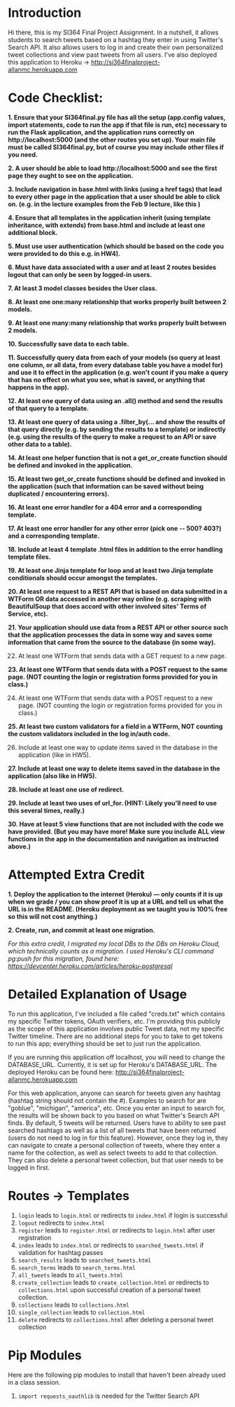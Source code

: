 # Introduction
Hi there, this is my SI364 Final Project Assignment.  In a nutshell, it allows students to search tweets based on a hashtag they enter in using Twitter's Search API.  It also allows users to log in and create their own personalized tweet collections and view past tweets from all users.  I've also deployed this application to Heroku -> http://si364finalproject-allanmc.herokuapp.com
 
# Code Checklist:
 
 **1.  Ensure that your SI364final.py file has all the setup (app.config values, import statements, code to run the app if that file is run, etc) necessary to run the Flask application, and the application runs correctly on http://localhost:5000 (and the other routes you set up). Your main file must be called SI364final.py, but of course you may include other files if you need.**

 **2.  A user should be able to load http://localhost:5000 and see the first page they ought to see on the application.**

 **3.  Include navigation in base.html with links (using a href tags) that lead to every other page in the application that a user should be able to click on. (e.g. in the lecture examples from the Feb 9 lecture, like this )**

 **4.  Ensure that all templates in the application inherit (using template inheritance, with extends) from base.html and include at least one additional block.**

 **5.  Must use user authentication (which should be based on the code you were provided to do this e.g. in HW4).**

 **6.  Must have data associated with a user and at least 2 routes besides logout that can only be seen by logged-in users.**

 **7.  At least 3 model classes besides the User class.**

 **8.  At least one one:many relationship that works properly built between 2 models.**

 **9.  At least one many:many relationship that works properly built between 2 models.**

 **10.  Successfully save data to each table.**

 **11.  Successfully query data from each of your models (so query at least one column, or all data, from every database table you have a model for) and use it to effect in the application (e.g. won't count if you make a query that has no effect on what you see, what is saved, or anything that happens in the app).**

 **12.  At least one query of data using an .all() method and send the results of that query to a template.**

 **13.  At least one query of data using a .filter_by(... and show the results of that query directly (e.g. by sending the results to a template) or indirectly (e.g. using the results of the query to make a request to an API or save other data to a table).**

 **14.  At least one helper function that is not a get_or_create function should be defined and invoked in the application.**

 **15.  At least two get_or_create functions should be defined and invoked in the application (such that information can be saved without being duplicated / encountering errors).**

 **16.  At least one error handler for a 404 error and a corresponding template.**

 **17.  At least one error handler for any other error (pick one -- 500? 403?) and a corresponding template.**

 **18.  Include at least 4 template .html files in addition to the error handling template files.**

 **19.  At least one Jinja template for loop and at least two Jinja template conditionals should occur amongst the templates.**
 
 **20.  At least one request to a REST API that is based on data submitted in a WTForm OR data accessed in another way online (e.g. scraping with BeautifulSoup that does accord with other involved sites' Terms of Service, etc).**

 **21.  Your application should use data from a REST API or other source such that the application processes the data in some way and saves some information that came from the source to the database (in some way).**
 
 22.  At least one WTForm that sends data with a GET request to a new page.

 **23.  At least one WTForm that sends data with a POST request to the same page. (NOT counting the login or registration forms provided for you in class.)**

 24.  At least one WTForm that sends data with a POST request to a new page. (NOT counting the login or registration forms provided for you in class.)

 **25.  At least two custom validators for a field in a WTForm, NOT counting the custom validators included in the log in/auth code.**

 26.  Include at least one way to update items saved in the database in the application (like in HW5).

 **27.  Include at least one way to delete items saved in the database in the application (also like in HW5).**

 **28.  Include at least one use of redirect.**

 **29.  Include at least two uses of url_for. (HINT: Likely you'll need to use this several times, really.)**

 **30.  Have at least 5 view functions that are not included with the code we have provided. (But you may have more! Make sure you include ALL view functions in the app in the documentation and navigation as instructed above.)**
 
 # Attempted Extra Credit

 **1.  Deploy the application to the internet (Heroku) — only counts if it is up when we grade / you can show proof it is up at a URL and tell us what the URL is in the README. (Heroku deployment as we taught you is 100% free so this will not cost anything.)**
 
 **2.  Create, run, and commit at least one migration.**
 
 *For this extra credit, I migrated my local DBs to the DBs on Heroku Cloud, which technically counts as a migration.  I used Heroku's CLI command pg:push for this migration, found here: https://devcenter.heroku.com/articles/heroku-postgresql*
 
 # Detailed Explanation of Usage
To run this application, I've included a file called "creds.txt" which contains my specific Twitter tokens, OAuth verifiers, etc.  I'm providing this publicly as the scope of this application involves public Tweet data, not my specific Twitter timeline.  There are no additional steps for you to take to get tokens to run this app; everything should be set to just run the application.

If you are running this application off localhost, you will need to change the DATABASE_URL.  Currently, it is set up for Heroku's DATABASE_URL.  The deployed Heroku can be found here: http://si364finalproject-allanmc.herokuapp.com

For this web application, anyone can search for tweets given any hashtag (hashtag string should not contain the #).  Examples to search for are "goblue", "michigan", "america", etc.  Once you enter an input to search for, the results will be shown back to you based on what Twitter's Search API finds.  By default, 5 tweets will be returned.  Users have to ability to see past searched hashtags as well as a list of all tweets that have been returned (users do not need to log in for this feature).  However, once they log in, they can navigate to create a personal collection of tweets, where they enter a name for the collection, as well as select tweets to add to that collection.  They can also delete a personal tweet collection, but that user needs to be logged in first.  
 
 # Routes -> Templates
 
1. `login` leads to `login.html` or redirects to `index.html` if login is successful
2. `logout` redirects to `index.html`
3. `register` leads to `register.html` or redirects to `login.html` after user registration
4. `index` leads to `index.html` or redirects to `searched_tweets.html` if validation for hashtag passes
5. `search_results` leads to `searched_tweets.html`
6. `search_terms` leads to `search_terms.html`
7. `all_tweets` leads to `all_tweets.html`
8. `create_collection` leads to `create_collection.html` or redirects to `collections.html` upon successful creation of a personal tweet collection.
9. `collections` leads to `collections.html`
10. `single_collection` leads to `collection.html`
11. `delete` redirects to `collections.html` after deleting a personal tweet collection

# Pip Modules
Here are the following pip modules to install that haven't been already used in a class session.

1.  `import requests_oauthlib` is needed for the Twitter Search API


